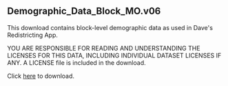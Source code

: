 ## Demographic_Data_Block_MO.v06
This download contains block-level demographic data as used in Dave's Redistricting App.

YOU ARE RESPONSIBLE FOR READING AND UNDERSTANDING THE LICENSES FOR THIS DATA, INCLUDING INDIVIDUAL DATASET LICENSES IF ANY.
A LICENSE file is included in the download.

Click [here](https://data.dra2020.net/file/dra-block-data/Demographic_Data_Block_MO.v06.zip) to download.